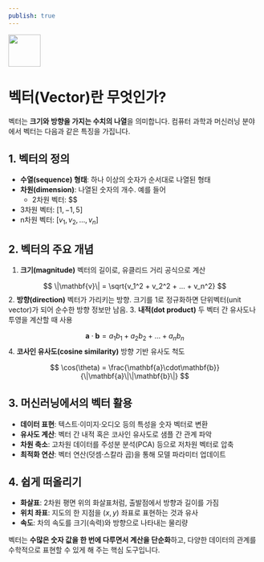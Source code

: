 ```yaml
---
publish: true
---
```


<img src="https://r2cdn.perplexity.ai/pplx-full-logo-primary-dark%402x.png" style="height:64px;margin-right:32px"/>

# 벡터(Vector)란 무엇인가?

벡터는 **크기와 방향을 가지는 수치의 나열**을 의미합니다. 컴퓨터 과학과 머신러닝 분야에서 벡터는 다음과 같은 특징을 가집니다.

## 1. 벡터의 정의

- **수열(sequence) 형태**: 하나 이상의 숫자가 순서대로 나열된 형태
- **차원(dimension)**: 나열된 숫자의 개수. 예를 들어
    - 2차원 벡터: \$\$
- 3차원 벡터: $[1, -1, 5]$
- n차원 벡터: $[v_1, v_2, …, v_n]$


## 2. 벡터의 주요 개념

1. **크기(magnitude)**
벡터의 길이로, 유클리드 거리 공식으로 계산

$$
\|\mathbf{v}\| = \sqrt{v_1^2 + v_2^2 + … + v_n^2}
$$
2. **방향(direction)**
벡터가 가리키는 방향. 크기를 1로 정규화하면 단위벡터(unit vector)가 되어 순수한 방향 정보만 남음.
3. **내적(dot product)**
두 벡터 간 유사도나 투영을 계산할 때 사용

$$
\mathbf{a}\cdot\mathbf{b} = a_1 b_1 + a_2 b_2 + … + a_n b_n
$$
4. **코사인 유사도(cosine similarity)**
방향 기반 유사도 척도

$$
\cos(\theta) = \frac{\mathbf{a}\cdot\mathbf{b}}{\|\mathbf{a}\|\|\mathbf{b}\|}
$$

## 3. 머신러닝에서의 벡터 활용

- **데이터 표현**: 텍스트·이미지·오디오 등의 특성을 숫자 벡터로 변환
- **유사도 계산**: 벡터 간 내적 혹은 코사인 유사도로 샘플 간 관계 파악
- **차원 축소**: 고차원 데이터를 주성분 분석(PCA) 등으로 저차원 벡터로 압축
- **최적화 연산**: 벡터 연산(덧셈·스칼라 곱)을 통해 모델 파라미터 업데이트


## 4. 쉽게 떠올리기

- **화살표**: 2차원 평면 위의 화살표처럼, 출발점에서 방향과 길이를 가짐
- **위치 좌표**: 지도의 한 지점을 $(x, y)$ 좌표로 표현하는 것과 유사
- **속도**: 차의 속도를 크기(속력)와 방향으로 나타내는 물리량

벡터는 **수많은 숫자 값을 한 번에 다루면서 계산을 단순화**하고, 다양한 데이터의 관계를 수학적으로 표현할 수 있게 해 주는 핵심 도구입니다.

